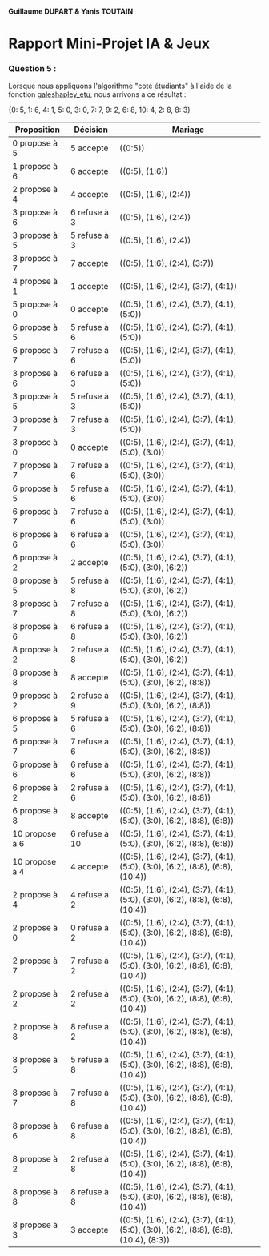 #### Guillaume DUPART & Yanis TOUTAIN

# Rapport Mini-Projet IA & Jeux

### Question 5 :

Lorsque nous appliquons l'algorithme "coté étudiants" à l'aide de la fonction [galeshapley_etu](../src/galeshapley.py), nous arrivons a ce résultat : 

{0: 5, 1: 6, 4: 1, 5: 0, 3: 0, 7: 7, 9: 2, 6: 8, 10: 4, 2: 8, 8: 3}

| Proposition             | Décision         | Mariage                                                                 |
|-------------------------|------------------|-------------------------------------------------------------------------|
| 0 propose à 5           | 5 accepte        | ((0:5))                                                                |
| 1 propose à 6           | 6 accepte        | ((0:5), (1:6))                                                         |
| 2 propose à 4           | 4 accepte        | ((0:5), (1:6), (2:4))                                                  |
| 3 propose à 6           | 6 refuse à 3     | ((0:5), (1:6), (2:4))                                                 |
| 3 propose à 5           | 5 refuse à 3     | ((0:5), (1:6), (2:4))                                                 |
| 3 propose à 7           | 7 accepte        | ((0:5), (1:6), (2:4), (3:7))                                          |
| 4 propose à 1           | 1 accepte        | ((0:5), (1:6), (2:4), (3:7), (4:1))                                   |
| 5 propose à 0           | 0 accepte        | ((0:5), (1:6), (2:4), (3:7), (4:1), (5:0))                            |
| 6 propose à 5           | 5 refuse à 6     | ((0:5), (1:6), (2:4), (3:7), (4:1), (5:0))                            |
| 6 propose à 7           | 7 refuse à 6     | ((0:5), (1:6), (2:4), (3:7), (4:1), (5:0))                            |
| 3 propose à 6           | 6 refuse à 3     | ((0:5), (1:6), (2:4), (3:7), (4:1), (5:0))                            |
| 3 propose à 5           | 5 refuse à 3     | ((0:5), (1:6), (2:4), (3:7), (4:1), (5:0))                            |
| 3 propose à 7           | 7 refuse à 3     | ((0:5), (1:6), (2:4), (3:7), (4:1), (5:0))                            |
| 3 propose à 0           | 0 accepte        | ((0:5), (1:6), (2:4), (3:7), (4:1), (5:0), (3:0))                     |
| 7 propose à 7           | 7 refuse à 6     | ((0:5), (1:6), (2:4), (3:7), (4:1), (5:0), (3:0))                     |
| 6 propose à 5           | 5 refuse à 6     | ((0:5), (1:6), (2:4), (3:7), (4:1), (5:0), (3:0))                     |
| 6 propose à 7           | 7 refuse à 6     | ((0:5), (1:6), (2:4), (3:7), (4:1), (5:0), (3:0))                     |
| 6 propose à 6           | 6 refuse à 6     | ((0:5), (1:6), (2:4), (3:7), (4:1), (5:0), (3:0))                     |
| 6 propose à 2           | 2 accepte        | ((0:5), (1:6), (2:4), (3:7), (4:1), (5:0), (3:0), (6:2))              |
| 8 propose à 5           | 5 refuse à 8     | ((0:5), (1:6), (2:4), (3:7), (4:1), (5:0), (3:0), (6:2))              |
| 8 propose à 7           | 7 refuse à 8     | ((0:5), (1:6), (2:4), (3:7), (4:1), (5:0), (3:0), (6:2))              |
| 8 propose à 6           | 6 refuse à 8     | ((0:5), (1:6), (2:4), (3:7), (4:1), (5:0), (3:0), (6:2))              |
| 8 propose à 2           | 2 refuse à 8     | ((0:5), (1:6), (2:4), (3:7), (4:1), (5:0), (3:0), (6:2))              |
| 8 propose à 8           | 8 accepte        | ((0:5), (1:6), (2:4), (3:7), (4:1), (5:0), (3:0), (6:2), (8:8))       |
| 9 propose à 2           | 2 refuse à 9     | ((0:5), (1:6), (2:4), (3:7), (4:1), (5:0), (3:0), (6:2), (8:8))       |
| 6 propose à 5           | 5 refuse à 6     | ((0:5), (1:6), (2:4), (3:7), (4:1), (5:0), (3:0), (6:2), (8:8))       |
| 6 propose à 7           | 7 refuse à 6     | ((0:5), (1:6), (2:4), (3:7), (4:1), (5:0), (3:0), (6:2), (8:8))       |
| 6 propose à 6           | 6 refuse à 6     | ((0:5), (1:6), (2:4), (3:7), (4:1), (5:0), (3:0), (6:2), (8:8))       |
| 6 propose à 2           | 2 refuse à 6     | ((0:5), (1:6), (2:4), (3:7), (4:1), (5:0), (3:0), (6:2), (8:8))       |
| 6 propose à 8           | 8 accepte        | ((0:5), (1:6), (2:4), (3:7), (4:1), (5:0), (3:0), (6:2), (8:8), (6:8)) |
| 10 propose à 6          | 6 refuse à 10    | ((0:5), (1:6), (2:4), (3:7), (4:1), (5:0), (3:0), (6:2), (8:8), (6:8)) |
| 10 propose à 4          | 4 accepte        | ((0:5), (1:6), (2:4), (3:7), (4:1), (5:0), (3:0), (6:2), (8:8), (6:8), (10:4)) |
| 2 propose à 4           | 4 refuse à 2     | ((0:5), (1:6), (2:4), (3:7), (4:1), (5:0), (3:0), (6:2), (8:8), (6:8), (10:4)) |
| 2 propose à 0           | 0 refuse à 2     | ((0:5), (1:6), (2:4), (3:7), (4:1), (5:0), (3:0), (6:2), (8:8), (6:8), (10:4)) |
| 2 propose à 7           | 7 refuse à 2     | ((0:5), (1:6), (2:4), (3:7), (4:1), (5:0), (3:0), (6:2), (8:8), (6:8), (10:4)) |
| 2 propose à 2           | 2 refuse à 2     | ((0:5), (1:6), (2:4), (3:7), (4:1), (5:0), (3:0), (6:2), (8:8), (6:8), (10:4)) |
| 2 propose à 8           | 8 refuse à 2     | ((0:5), (1:6), (2:4), (3:7), (4:1), (5:0), (3:0), (6:2), (8:8), (6:8), (10:4)) |
| 8 propose à 5           | 5 refuse à 8     | ((0:5), (1:6), (2:4), (3:7), (4:1), (5:0), (3:0), (6:2), (8:8), (6:8), (10:4)) |
| 8 propose à 7           | 7 refuse à 8     | ((0:5), (1:6), (2:4), (3:7), (4:1), (5:0), (3:0), (6:2), (8:8), (6:8), (10:4)) |
| 8 propose à 6           | 6 refuse à 8     | ((0:5), (1:6), (2:4), (3:7), (4:1), (5:0), (3:0), (6:2), (8:8), (6:8), (10:4)) |
| 8 propose à 2           | 2 refuse à 8     | ((0:5), (1:6), (2:4), (3:7), (4:1), (5:0), (3:0), (6:2), (8:8), (6:8), (10:4)) |
| 8 propose à 8           | 8 refuse à 8     | ((0:5), (1:6), (2:4), (3:7), (4:1), (5:0), (3:0), (6:2), (8:8), (6:8), (10:4)) |
| 8 propose à 3           | 3 accepte        | ((0:5), (1:6), (2:4), (3:7), (4:1), (5:0), (3:0), (6:2), (8:8), (6:8), (10:4), (8:3)) |
